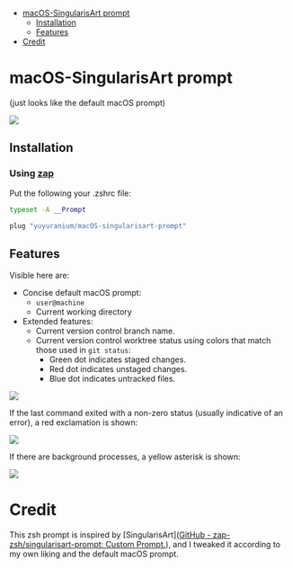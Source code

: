 <!-- vim-markdown-toc GFM -->

* [macOS-SingularisArt prompt](#macos-singularisart-prompt)
  * [Installation](#installation)
  * [Features](#features)
* [Credit](#credit)

<!-- vim-markdown-toc -->

# macOS-SingularisArt prompt

(just looks like the default macOS prompt)

![](/Users/yuyu/Desktop/macOS-singularisart-prompt/images/0.png)

## Installation

### Using [zap](https://www.zapzsh.org)

Put the following your .zshrc file:

```zsh
typeset -A __Prompt

plug "yuyuranium/macOS-singularisart-prompt"
```

## Features

Visible here are:

- Concise default macOS prompt:
  - `user@machine`
  - Current working directory
- Extended features:
  - Current version control branch name.
  - Current version control worktree status using colors that match those used
    in `git status`:
    - Green dot indicates staged changes.
    - Red dot indicates unstaged changes.
    - Blue dot indicates untracked files.

![](/Users/yuyu/Desktop/macOS-singularisart-prompt/images/3.png)

If the last command exited with a non-zero status (usually indicative of an
error), a red exclamation is shown:

![](/Users/yuyu/Desktop/macOS-singularisart-prompt/images/1.png)

If there are background processes, a yellow asterisk is shown:

![](/Users/yuyu/Desktop/macOS-singularisart-prompt/images/2.png)

# Credit

This zsh prompt is inspired by [SingularisArt]([GitHub - zap-zsh/singularisart-prompt: Custom Prompt.](https://github.com/zap-zsh/singularisart-prompt)), and I tweaked it according to my own liking and the default macOS prompt.
